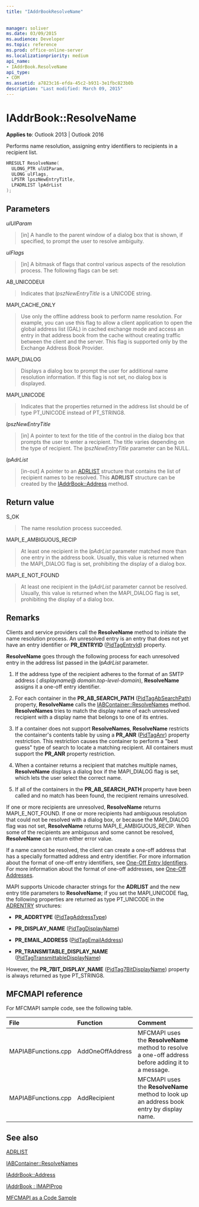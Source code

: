 ```yaml
---
title: "IAddrBookResolveName"
 
 
manager: soliver
ms.date: 03/09/2015
ms.audience: Developer
ms.topic: reference
ms.prod: office-online-server
ms.localizationpriority: medium
api_name:
- IAddrBook.ResolveName
api_type:
- COM
ms.assetid: a7823c16-efda-45c2-b931-3e1fbc823b0b
description: "Last modified: March 09, 2015"
---
```


# IAddrBook::ResolveName

  
  
**Applies to**: Outlook 2013 | Outlook 2016 
  
Performs name resolution, assigning entry identifiers to recipients in a recipient list.
  
```cpp
HRESULT ResolveName(
  ULONG_PTR ulUIParam,
  ULONG ulFlags,
  LPSTR lpszNewEntryTitle,
  LPADRLIST lpAdrList
);
```

## Parameters

 _ulUIParam_
  
> [in] A handle to the parent window of a dialog box that is shown, if specified, to prompt the user to resolve ambiguity.
    
 _ulFlags_
  
> [in] A bitmask of flags that control various aspects of the resolution process. The following flags can be set:
    
AB_UNICODEUI
  
> Indicates that  _lpszNewEntryTitle_ is a UNICODE string. 
    
MAPI_CACHE_ONLY
  
> Use only the offline address book to perform name resolution. For example, you can use this flag to allow a client application to open the global address list (GAL) in cached exchange mode and access an entry in that address book from the cache without creating traffic between the client and the server. This flag is supported only by the Exchange Address Book Provider.
    
MAPI_DIALOG 
  
> Displays a dialog box to prompt the user for additional name resolution information. If this flag is not set, no dialog box is displayed. 
    
MAPI_UNICODE 
  
> Indicates that the properties returned in the address list should be of type PT_UNICODE instead of PT_STRING8. 
    
 _lpszNewEntryTitle_
  
> [in] A pointer to text for the title of the control in the dialog box that prompts the user to enter a recipient. The title varies depending on the type of recipient. The  _lpszNewEntryTitle_ parameter can be NULL. 
    
 _lpAdrList_
  
> [in-out] A pointer to an [ADRLIST](adrlist.md) structure that contains the list of recipient names to be resolved. This **ADRLIST** structure can be created by the [IAddrBook::Address](iaddrbook-address.md) method. 
    
## Return value

S_OK 
  
> The name resolution process succeeded.
    
MAPI_E_AMBIGUOUS_RECIP 
  
> At least one recipient in the _lpAdrList_ parameter matched more than one entry in the address book. Usually, this value is returned when the MAPI_DIALOG flag is set, prohibiting the display of a dialog box. 
    
MAPI_E_NOT_FOUND 
  
> At least one recipient in the _lpAdrList_ parameter cannot be resolved. Usually, this value is returned when the MAPI_DIALOG flag is set, prohibiting the display of a dialog box. 
    
## Remarks

Clients and service providers call the **ResolveName** method to initiate the name resolution process. An unresolved entry is an entry that does not yet have an entry identifier or **PR_ENTRYID** ([PidTagEntryId](pidtagentryid-canonical-property.md)) property.
  
 **ResolveName** goes through the following process for each unresolved entry in the address list passed in the _lpAdrList_ parameter. 
  
1. If the address type of the recipient adheres to the format of an SMTP address ( _displayname_@ _domain.top-level-domain_), **ResolveName** assigns it a one-off entry identifier. 
    
2. For each container in the **PR_AB_SEARCH_PATH** ([PidTagAbSearchPath](pidtagabsearchpath-canonical-property.md)) property, **ResolveName** calls the [IABContainer::ResolveNames](iabcontainer-resolvenames.md) method. **ResolveNames** tries to match the display name of each unresolved recipient with a display name that belongs to one of its entries. 
    
3. If a container does not support **ResolveNames**, **ResolveName** restricts the container's contents table by using a **PR_ANR** ([PidTagAnr](pidtaganr-canonical-property.md)) property restriction. This restriction causes the container to perform a "best guess" type of search to locate a matching recipient. All containers must support the **PR_ANR** property restriction. 
    
4. When a container returns a recipient that matches multiple names, **ResolveName** displays a dialog box if the MAPI_DIALOG flag is set, which lets the user select the correct name. 
    
5. If all of the containers in the **PR_AB_SEARCH_PATH** property have been called and no match has been found, the recipient remains unresolved. 
    
If one or more recipients are unresolved, **ResolveName** returns MAPI_E_NOT_FOUND. If one or more recipients had ambiguous resolution that could not be resolved with a dialog box, or because the MAPI_DIALOG flag was not set, **ResolveName** returns MAPI_E_AMBIGUOUS_RECIP. When some of the recipients are ambiguous and some cannot be resolved, **ResolveName** can return either error value. 
  
If a name cannot be resolved, the client can create a one-off address that has a specially formatted address and entry identifier. For more information about the format of one-off entry identifiers, see [One-Off Entry Identifiers](one-off-entry-identifiers.md). For more information about the format of one-off addresses, see [One-Off Addresses](one-off-addresses.md).
  
MAPI supports Unicode character strings for the **ADRLIST** and the new entry title parameters to **ResolveName**; if you set the MAPI_UNICODE flag, the following properties are returned as type PT_UNICODE in the [ADRENTRY](adrentry.md) structures: 
  
- **PR_ADDRTYPE** ([PidTagAddressType](pidtagaddresstype-canonical-property.md))
    
- **PR_DISPLAY_NAME** ([PidTagDisplayName](pidtagdisplayname-canonical-property.md))
    
- **PR_EMAIL_ADDRESS** ([PidTagEmailAddress](pidtagemailaddress-canonical-property.md))
    
- **PR_TRANSMITABLE_DISPLAY_NAME** ([PidTagTransmittableDisplayName](pidtagtransmittabledisplayname-canonical-property.md))
    
However, the **PR_7BIT_DISPLAY_NAME** ([PidTag7BitDisplayName](pidtag7bitdisplayname-canonical-property.md)) property is always returned as type PT_STRING8.
  
## MFCMAPI reference

For MFCMAPI sample code, see the following table.
  
|**File**|**Function**|**Comment**|
|:-----|:-----|:-----|
|MAPIABFunctions.cpp  <br/> |AddOneOffAddress  <br/> |MFCMAPI uses the **ResolveName** method to resolve a one-off address before adding it to a message.  <br/> |
|MAPIABFunctions.cpp  <br/> |AddRecipient  <br/> |MFCMAPI uses the **ResolveName** method to look up an address book entry by display name.  <br/> |
   
## See also



[ADRLIST](adrlist.md)
  
[IABContainer::ResolveNames](iabcontainer-resolvenames.md)
  
[IAddrBook::Address](iaddrbook-address.md)
  
[IAddrBook : IMAPIProp](iaddrbookimapiprop.md)


[MFCMAPI as a Code Sample](mfcmapi-as-a-code-sample.md)

